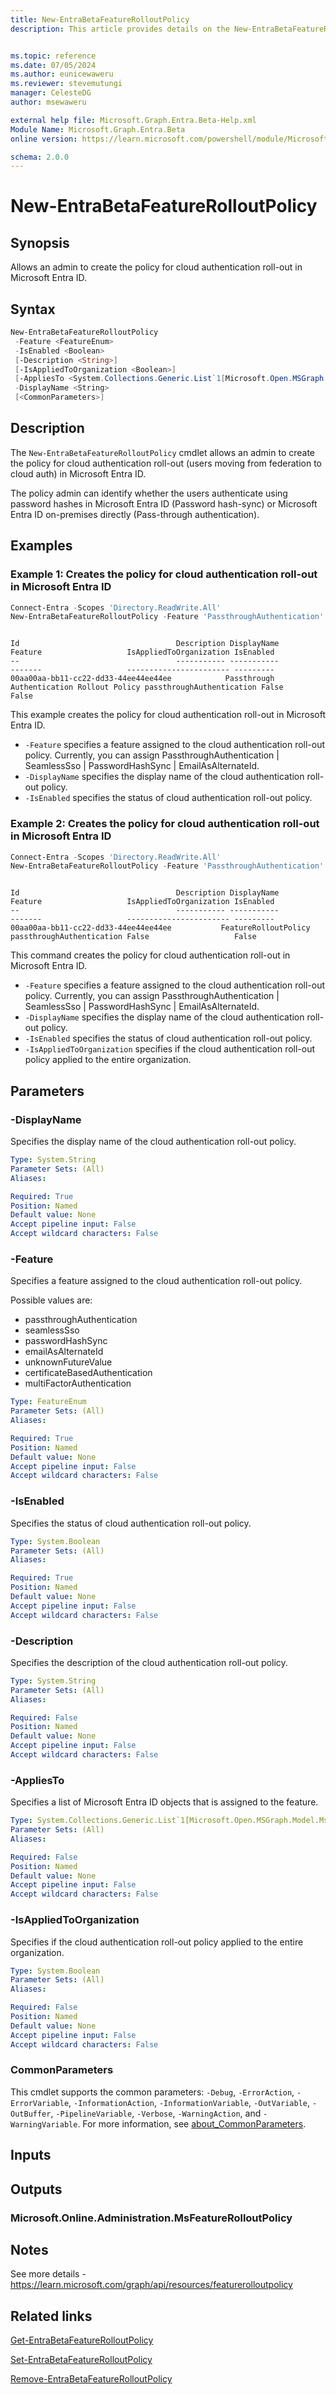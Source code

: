 ```yaml
---
title: New-EntraBetaFeatureRolloutPolicy
description: This article provides details on the New-EntraBetaFeatureRolloutPolicy command.


ms.topic: reference
ms.date: 07/05/2024
ms.author: eunicewaweru
ms.reviewer: stevemutungi
manager: CelesteDG
author: msewaweru

external help file: Microsoft.Graph.Entra.Beta-Help.xml
Module Name: Microsoft.Graph.Entra.Beta
online version: https://learn.microsoft.com/powershell/module/Microsoft.Graph.Entra.Beta/New-EntraBetaFeatureRolloutPolicy

schema: 2.0.0
---
```


# New-EntraBetaFeatureRolloutPolicy

## Synopsis

Allows an admin to create the policy for cloud authentication roll-out in Microsoft Entra ID.

## Syntax

```powershell
New-EntraBetaFeatureRolloutPolicy
 -Feature <FeatureEnum>
 -IsEnabled <Boolean>
 [-Description <String>]
 [-IsAppliedToOrganization <Boolean>]
 [-AppliesTo <System.Collections.Generic.List`1[Microsoft.Open.MSGraph.Model.MsDirectoryObject]>]
 -DisplayName <String>
 [<CommonParameters>]
```

## Description

The `New-EntraBetaFeatureRolloutPolicy` cmdlet allows an admin to create the policy for cloud authentication roll-out (users moving from federation to cloud auth) in Microsoft Entra ID.

The policy admin can identify whether the users authenticate using password hashes in Microsoft Entra ID (Password hash-sync) or Microsoft Entra ID on-premises directly (Pass-through authentication).

## Examples

### Example 1: Creates the policy for cloud authentication roll-out in Microsoft Entra ID

```powershell
Connect-Entra -Scopes 'Directory.ReadWrite.All'
New-EntraBetaFeatureRolloutPolicy -Feature 'PassthroughAuthentication' -DisplayName 'Passthrough Authentication Rollout Policy' -IsEnabled $false
```

```Output

Id                                   Description DisplayName                               Feature                   IsAppliedToOrganization IsEnabled
--                                   ----------- -----------                               -------                   ----------------------- ---------
00aa00aa-bb11-cc22-dd33-44ee44ee44ee            Passthrough Authentication Rollout Policy passthroughAuthentication False                   False
```

This example creates the policy for cloud authentication roll-out in Microsoft Entra ID.

- `-Feature` specifies a feature assigned to the cloud authentication roll-out policy.
Currently, you can assign PassthroughAuthentication | SeamlessSso | PasswordHashSync | EmailAsAlternateId.
- `-DisplayName` specifies the display name of the cloud authentication roll-out policy.
- `-IsEnabled` specifies the status of cloud authentication roll-out policy.

### Example 2: Creates the policy for cloud authentication roll-out in Microsoft Entra ID

```powershell
Connect-Entra -Scopes 'Directory.ReadWrite.All'
New-EntraBetaFeatureRolloutPolicy -Feature 'PassthroughAuthentication' -DisplayName 'FeatureRolloutPolicy' -IsEnabled $false -IsAppliedToOrganization $false
```

```Output

Id                                   Description DisplayName          Feature                   IsAppliedToOrganization IsEnabled
--                                   ----------- -----------          -------                   ----------------------- ---------
00aa00aa-bb11-cc22-dd33-44ee44ee44ee           FeatureRolloutPolicy passthroughAuthentication False                   False
```

This command creates the policy for cloud authentication roll-out in Microsoft Entra ID.

- `-Feature` specifies a feature assigned to the cloud authentication roll-out policy.
Currently, you can assign PassthroughAuthentication | SeamlessSso | PasswordHashSync | EmailAsAlternateId.
- `-DisplayName` specifies the display name of the cloud authentication roll-out policy.
- `-IsEnabled` specifies the status of cloud authentication roll-out policy.
- `-IsAppliedToOrganization` specifies if the cloud authentication roll-out policy applied to the entire organization.

## Parameters

### -DisplayName

Specifies the display name of the cloud authentication roll-out policy.

```yaml
Type: System.String
Parameter Sets: (All)
Aliases:

Required: True
Position: Named
Default value: None
Accept pipeline input: False
Accept wildcard characters: False
```

### -Feature

Specifies a feature assigned to the cloud authentication roll-out policy.

Possible values are:

- passthroughAuthentication  
- seamlessSso  
- passwordHashSync  
- emailAsAlternateId  
- unknownFutureValue  
- certificateBasedAuthentication  
- multiFactorAuthentication

```yaml
Type: FeatureEnum
Parameter Sets: (All)
Aliases:

Required: True
Position: Named
Default value: None
Accept pipeline input: False
Accept wildcard characters: False
```

### -IsEnabled

Specifies the status of cloud authentication roll-out policy.

```yaml
Type: System.Boolean
Parameter Sets: (All)
Aliases:

Required: True
Position: Named
Default value: None
Accept pipeline input: False
Accept wildcard characters: False
```

### -Description

Specifies the description of the cloud authentication roll-out policy.

```yaml
Type: System.String
Parameter Sets: (All)
Aliases:

Required: False
Position: Named
Default value: None
Accept pipeline input: False
Accept wildcard characters: False
```

### -AppliesTo

Specifies a list of Microsoft Entra ID objects that is assigned to the feature.

```yaml
Type: System.Collections.Generic.List`1[Microsoft.Open.MSGraph.Model.MsDirectoryObject]
Parameter Sets: (All)
Aliases:

Required: False
Position: Named
Default value: None
Accept pipeline input: False
Accept wildcard characters: False
```

### -IsAppliedToOrganization

Specifies if the cloud authentication roll-out policy applied to the entire organization.

```yaml
Type: System.Boolean
Parameter Sets: (All)
Aliases:

Required: False
Position: Named
Default value: None
Accept pipeline input: False
Accept wildcard characters: False
```

### CommonParameters

This cmdlet supports the common parameters: `-Debug`, `-ErrorAction`, `-ErrorVariable`, `-InformationAction`, `-InformationVariable`, `-OutVariable`, `-OutBuffer`, `-PipelineVariable`, `-Verbose`, `-WarningAction`, and `-WarningVariable`. For more information, see [about_CommonParameters](https://go.microsoft.com/fwlink/?LinkID=113216).

## Inputs

## Outputs

### Microsoft.Online.Administration.MsFeatureRolloutPolicy

## Notes

See more details - <https://learn.microsoft.com/graph/api/resources/featurerolloutpolicy>

## Related links

[Get-EntraBetaFeatureRolloutPolicy](Get-EntraBetaFeatureRolloutPolicy.md)

[Set-EntraBetaFeatureRolloutPolicy](Set-EntraBetaFeatureRolloutPolicy.md)

[Remove-EntraBetaFeatureRolloutPolicy](Remove-EntraBetaFeatureRolloutPolicy.md)
